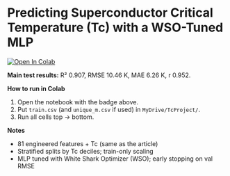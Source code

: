 # Predicting Superconductor Critical Temperature (Tc) with a WSO-Tuned MLP

[![Open In Colab](https://colab.research.google.com/assets/colab-badge.svg)](
  https://colab.research.google.com/github/MedBelhoucha/tc-prediction/blob/main/notebooks/Predicting_Superconductor_Tc.ipynb
)

**Main test results:** R² 0.907, RMSE 10.46 K, MAE 6.26 K, r 0.952.

**How to run in Colab**
1. Open the notebook with the badge above.
2. Put `train.csv` (and `unique_m.csv` if used) in `MyDrive/TcProject/`.
3. Run all cells top → bottom.

**Notes**
- 81 engineered features + Tc (same as the article)
- Stratified splits by Tc deciles; train-only scaling
- MLP tuned with White Shark Optimizer (WSO); early stopping on val RMSE
